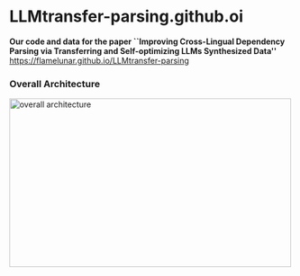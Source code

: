 # LLMtransfer-parsing.github.oi
**Our code and data for the paper ``Improving Cross-Lingual Dependency Parsing via Transferring and Self-optimizing LLMs Synthesized Data''**
https://flamelunar.github.io/LLMtransfer-parsing

### Overall Architecture
<img src="structure.jpg" alt="overall architecture" width="500px" height="300px">


